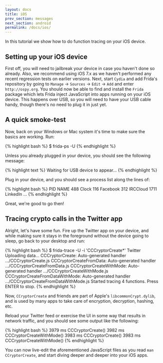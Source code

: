 ```yaml
---
layout: docs
title: iOS
prev_section: messages
next_section: android
permalink: /docs/ios/
---
```


In this tutorial we show how to do function tracing on your iOS device.

## Setting up your iOS device

First off, you will need to jailbreak your device in case you haven't done so
already. Also, we recommend using iOS 7.x as we haven't performed any recent
regression tests on earlier versions.
Next, start `Cydia` and add Frida's repository by going to `Manage` ->
`Sources` -> `Edit` -> `Add` and enter `http://ospy.org`. You should now
be able to find and install the `Frida` package which lets Frida inject
JavaScript into apps running on your iOS device. This happens over USB,
so you will need to have your USB cable handy, though there's no need to
plug it in just yet.

## A quick smoke-test

Now, back on your Windows or Mac system it's time to make sure the basics
are working. Run:

{% highlight bash %}
$ frida-ps -U
{% endhighlight %}

Unless you already plugged in your device, you should see the following
message:

{% highlight text %}
Waiting for USB device to appear...
{% endhighlight %}

Plug in your device, and you should see a process list along the lines of:

{% highlight bash %}
 PID NAME
 488 Clock
 116 Facebook
 312 IRCCloud
1711 LinkedIn
…
{% endhighlight %}

Great, we're good to go then!

## Tracing crypto calls in the Twitter app

Alright, let's have some fun. Fire up the Twitter app on your device, and while
making sure it stays in the foreground without the device going to sleep, go
back to your desktop and run:

{% highlight bash %}
$ frida-trace -U -i 'CCCryptorCreate*' Twitter
Uploading data...
CCCryptorCreate: Auto-generated handler …/CCCryptorCreate.js
CCCryptorCreateFromData: Auto-generated handler …/CCCryptorCreateFromData.js
CCCryptorCreateWithMode: Auto-generated handler …/CCCryptorCreateWithMode.js
CCCryptorCreateFromDataWithMode: Auto-generated handler …/CCCryptorCreateFromDataWithMode.js
Started tracing 4 functions. Press ENTER to stop.
{% endhighlight %}

Now, `CCryptorCreate` and friends are part of Apple's `libcommonCrypt.dylib`,
and is used by many apps to take care of encryption, decryption, hashing, etc.

Reload your Twitter feed or exercise the UI in some way that results in network
traffic, and you should see some output like the following:

{% highlight bash %}
  3979 ms	CCCryptorCreate()
  3982 ms	CCCryptorCreateWithMode()
  3983 ms	CCCryptorCreate()
  3983 ms	CCCryptorCreateWithMode()
{% endhighlight %}

You can now live-edit the aforementioned JavaScript files as you read
`man CCryptorCreate`, and start diving deeper and deeper into your iOS apps.
